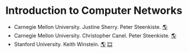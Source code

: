 # Introduction to Computer Networks
- Carnegie Mellon University. Justine Sherry. Peter Steenkiste.
[:earth_americas:](https://www.cs.cmu.edu/~prs/15-441-F17/)
- Carnegie Mellon University. Christopher Canel. Peter Steenkiste.
[:earth_americas:](https://computer-networks.github.io/fa21/)
- Stanford University. Keith Winstein.
[:earth_americas:](https://cs144.github.io/)
[:film_strip:](https://www.youtube.com/playlist?list=PLoCMsyE1cvdWKsLVyf6cPwCLDIZnOj0NS)
